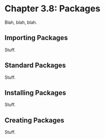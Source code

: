 # Chapter 3.8: Packages

Blah, blah, blah.

## Importing Packages

Stuff.

## Standard Packages

Stuff.

## Installing Packages

Stuff.

## Creating Packages

Stuff.

